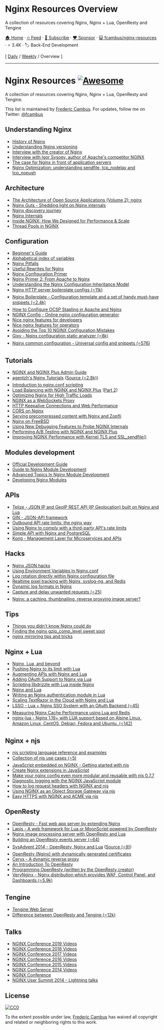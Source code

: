 # Nginx Resources Overview

A collection of resources covering Nginx, Nginx + Lua, OpenResty and Tengine

[🏠 Home](/README.md) · [🔥 Feed](https://www.trackawesomelist.com/fcambus/nginx-resources/rss.xml) · [📮 Subscribe](https://trackawesomelist.us17.list-manage.com/subscribe?u=d2f0117aa829c83a63ec63c2f&id=36a103854c) · [❤️  Sponsor](https://github.com/sponsors/theowenyoung) · [😺 fcambus/nginx-resources](https://github.com/fcambus/nginx-resources) · ⭐ 3.4K · 🏷️ Back-End Development

[ [Daily](/content/fcambus/nginx-resources/README.md) / [Weekly](/content/fcambus/nginx-resources/week/README.md) / Overview ]

---

# Nginx Resources [![Awesome](https://cdn.rawgit.com/sindresorhus/awesome/d7305f38d29fed78fa85652e3a63e154dd8e8829/media/badge.svg)](https://github.com/sindresorhus/awesome)

A collection of resources covering Nginx, Nginx + Lua, OpenResty and Tengine.

This list is maintained by [Frederic Cambus](https://www.cambus.net). For updates, follow me on Twitter: [@fcambus](https://twitter.com/fcambus)

## Understanding Nginx

*   [History of Nginx](https://www.nginx.com/wp-content/uploads/2014/11/Infographic_History-of-Nginx_FulI_20141101.png)
*   [Understanding Nginx versioning](https://www.nginx.com/blog/nginx-1-6-1-7-released/)
*   [Interview with the creator of Nginx](https://web.archive.org/web/20180614224054/http://mindend.com/interview-with-the-creator-of-nginx/)
*   [Interview with Igor Sysoev, author of Apache's competitor NGINX](http://freesoftwaremagazine.com/articles/interview_igor_sysoev_author_apaches_competitor_nginx/)
*   [The case for Nginx in front of application servers](https://www.cambus.net/the-case-for-nginx-in-front-of-application-servers/)
*   [Nginx Optimization: understanding sendfile, tcp\_nodelay and tcp\_nopush](https://thoughts.t37.net/nginx-optimization-understanding-sendfile-tcp-nodelay-and-tcp-nopush-c55cdd276765)

## Architecture

*   [The Architecture of Open Source Applications (Volume 2): nginx](https://aosabook.org/en/nginx.html)
*   [Nginx Guts - Shedding light on Nginx internals](http://www.nginxguts.com/category/nginx/)
*   [Nginx discovery journey](https://www.nginx-discovery.com/)
*   [Nginx Internals](https://www.slideshare.net/joshzhu/nginx-internals)
*   [Inside NGINX: How We Designed for Performance & Scale](https://www.nginx.com/blog/inside-nginx-how-we-designed-for-performance-scale/)
*   [Thread Pools in NGINX](https://www.nginx.com/blog/thread-pools-boost-performance-9x/)

## Configuration

*   [Beginner's Guide](https://nginx.org/en/docs/beginners_guide.html)
*   [Alphabetical index of variables](https://nginx.org/en/docs/varindex.html)
*   [Nginx Pitfalls](https://www.nginx.com/resources/wiki/start/topics/tutorials/config_pitfalls/)
*   [Useful Rewrites for Nginx](https://blog.engineyard.com/useful-rewrites-for-nginx)
*   [Nginx Configuration Primer](https://blog.martinfjordvald.com/nginx-primer/)
*   [Nginx Primer 2: From Apache to Nginx](https://blog.martinfjordvald.com/nginx-primer-2-from-apache-to-nginx/)
*   [Understanding the Nginx Configuration Inheritance Model](https://blog.martinfjordvald.com/understanding-the-nginx-configuration-inheritance-model/)
*   [Nginx HTTP server boilerplate configs (⭐11k)](https://github.com/h5bp/server-configs-nginx)
*   [Nginx Boilerplate - Configuration template and a set of handy must-have snippets (⭐2.4k)](https://github.com/nginx-boilerplate/nginx-boilerplate)
*   [How to Configure OCSP Stapling in Apache and Nginx](https://sslmate.com/blog/post/ocsp_stapling_in_apache_and_nginx)
*   [NGINX Config - Online nginx configuration generator](https://www.digitalocean.com/community/tools/nginx)
*   [Nice nginx features for developers](https://alex.dzyoba.com/blog/nginx-features-for-developers/)
*   [Nice nginx features for operators](https://alex.dzyoba.com/blog/nginx-features-for-operators/)
*   [Avoiding the Top 10 NGINX Configuration Mistakes](https://www.nginx.com/blog/avoiding-top-10-nginx-configuration-mistakes/)
*   [Gixy - Nginx configuration static analyzer (⭐8k)](https://github.com/yandex/gixy)
*   [Nginx common configuration - Universal config and snippets (⭐576)](https://github.com/tldr-devops/nginx-common-configuration)

## Tutorials

*   [NGINX and NGINX Plus Admin Guide](https://docs.nginx.com/nginx/admin-guide/)
*   [agentzh's Nginx Tutorials](https://openresty.org/download/agentzh-nginx-tutorials-en.html) ([Source (⭐2.8k)](https://github.com/openresty/nginx-tutorials))
*   [Introduction to nginx.conf scripting](https://agentzh.org/misc/slides/nginx-conf-scripting/nginx-conf-scripting.html)
*   [Load Balancing with NGINX and NGINX Plus](https://www.nginx.com/blog/load-balancing-with-nginx-plus/) ([Part 2](https://www.nginx.com/blog/load-balancing-with-nginx-plus-part-2/))
*   [Optimizing Nginx for High Traffic Loads](https://blog.martinfjordvald.com/optimizing-nginx-for-high-traffic-loads/)
*   [NGINX as a WebSockets Proxy](https://www.nginx.com/blog/websocket-nginx/)
*   [HTTP Keepalive Connections and Web Performance ](https://www.nginx.com/blog/http-keepalives-and-web-performance/)
*   [CORS on Nginx](https://enable-cors.org/server_nginx.html)
*   [Serving precompressed content with Nginx and Zopfli](https://www.cambus.net/serving-precompressed-content-with-nginx-and-zopfli/)
*   [Nginx on FreeBSD](https://www.cambus.net/nginx-on-freebsd/)
*   [Using New Debugging Features to Probe NGINX Internals](https://www.nginx.com/blog/new-debugging-features-probe-nginx-internals/)
*   [Performing A/B Testing with NGINX and NGINX Plus](https://www.nginx.com/blog/performing-a-b-testing-nginx-plus/)
*   [Improving NGINX Performance with Kernel TLS and SSL\_sendfile()](https://www.nginx.com/blog/improving-nginx-performance-with-kernel-tls/)

## Modules development

*   [Official Development Guide](https://nginx.org/en/docs/dev/development_guide.html)
*   [Guide to Nginx Module Development](https://www.evanmiller.org/nginx-modules-guide.html)
*   [Advanced Topics In Nginx Module Development](https://www.evanmiller.org/nginx-modules-guide-advanced.html)
*   [Developing Nginx Modules](https://www.airpair.com/nginx/extending-nginx-tutorial)

## APIs

*   [Telize - JSON IP and GeoIP REST API (IP Geolocation) built on Nginx and Lua](https://www.telize.com)
*   [GIN - JSON-API framework](http://gin.io/)
*   [Outbound API rate limits: the nginx way](https://www.monterail.com/blog/2011/outbound-api-rate-limits-the-nginx-way)
*   [Using Nginx to comply with a third-party API's rate limits](https://vitobotta.com/2014/01/12/nginx-rate-limits/)
*   [Simple API with Nginx and PostgreSQL](http://rny.io/nginx/postgresql/2013/07/26/simple-api-with-nginx-and-postgresql.html)
*   [Kong - Management Layer for Microservices and APIs](https://konghq.com/kong/)

## Hacks

*   [Nginx JSON hacks](https://web.archive.org/web/20140921162448/http://www.gabrielweinberg.com/blog/2011/07/nginx-json-hacks.html)
*   [Using Environment Variables In Nginx.conf](https://web.archive.org/web/20170712003702/https://docs.apitools.com/blog/2014/07/02/using-environment-variables-in-nginx-conf.html)
*   [Log rotation directly within Nginx configuration file](https://www.cambus.net/log-rotation-directly-within-nginx-configuration-file/)
*   [Realtime pixel tracking with Nginx, syslog-ng, and Redis](https://benwilber.github.io/nginx/redis/syslog/pixel-tracking/2013/09/13/realtime-pixel-tracking-with-nginx-syslog-ng-and-redis.html)
*   [Dynamic log formats in Nginx](https://benwilber.github.io/nginx/syslog/logging/2015/08/26/dynamic-log-formats-in-nginx.html)
*   [Capture and delay unwanted requests (⭐25)](https://github.com/p0pr0ck5/lua-resty-tarpit)
*   [Nginx: a caching, thumbnailing, reverse proxying image server?](https://charlesleifer.com/blog/nginx-a-caching-thumbnailing-reverse-proxying-image-server-/)

## Tips

*   [Things you didn't know Nginx could do](https://www.slideshare.net/sarahnovotny/5-things-you-didnt-know-nginx-could-do)
*   [Finding the nginx gzip\_comp\_level sweet spot](https://mjanja.ch/2015/03/finding-the-nginx-gzip_comp_level-sweet-spot/)
*   [nginx mirroring tips and tricks](https://alex.dzyoba.com/blog/nginx-mirror/)

## Nginx + Lua

*   [Nginx, Lua, and beyond](https://agentzh.org/misc/slides/nginx-lua-and-beyond.pdf)
*   [Pushing Nginx to its limit with Lua](https://blog.cloudflare.com/pushing-nginx-to-its-limit-with-lua/)
*   [Augmenting APIs with Nginx and Lua](https://tech.3scale.net/2013/01/09/augment-your-api-without-touching-it)
*   [Adding OAuth Support to Nginx via Lua](https://chairnerd.seatgeek.com/oauth-support-for-nginx-with-lua/)
*   [Scripting libdrizzle with Lua inside Nginx](https://agentzh.org/misc/slides/libdrizzle-lua-nginx.pdf)
*   [Nginx and Lua](https://web.archive.org/web/20141223070856/http://devblog.mixlr.com/2012/09/01/nginx-lua/)
*   [Writing an Nginx authentication module in Lua](https://www.stavros.io/posts/writing-an-nginx-authentication-module-in-lua/)
*   [Scaling TextRazor in the Cloud with Nginx and Lua](https://www.textrazor.com/blog/2013/03/scaling-textrazor-in-the-cloud-with-nginx-and-lua.html)
*   [LSSO - Lua + Nginx SSO System with an OAuth Backend (⭐45)](https://github.com/pirogoeth/lsso)
*   [Measuring Nginx Cache Performance using Lua and Redis](https://charlesleifer.com/blog/measuring-nginx-cache-performance-using-lua-and-redis/)
*   [nginx-lua - Nginx 1.19+ with LUA support based on Alpine Linux, Amazon Linux, CentOS, Debian, Fedora and Ubuntu. (⭐142)](https://github.com/fabiocicerchia/nginx-lua)

## Nginx + njs

*   [njs scripting language reference and examples](https://nginx.org/en/docs/njs/)
*   [Collection of njs use cases (⭐5)](https://github.com/f5devcentral/nginx-njs-usecases)
*   [JavaScript embedded on NGINX - Getting started with njs](https://www.bluedoa.com/javascript-embedded-on-nginx-getting-started-with-njs/)
*   [Create Nginx extensions in JavaScript](https://dev.to/metal3d/create-nginx-extensions-in-javascript-3310)
*   [Make your nginx config even more modular and reusable with njs 0.7.7](https://www.nginx.com/blog/make-nginx-config-even-more-modular-reusable-njs-0-7-7/)
*   [Diagnostic logging with the NGINX JavaScript module](https://www.nginx.com/blog/diagnostic-logging-nginx-javascript-module/)
*   [How to log request headers with NGINX and njs](https://wildwolf.name/how-to-log-request-headers-with-nginx-and-njs/)
*   [Using NGINX as an Object Storage Gateway via njs](https://www.nginx.com/blog/using-nginx-as-object-storage-gateway/)
*   [Easy HTTPS with NGINX and ACME via njs](https://steinkamp.us/posts/2023-08-10_easy-https-with-nginx)

## OpenResty

*   [OpenResty - Fast web app server by extending Nginx](https://openresty.org/en/)
*   [Lapis - A web framework for Lua or MoonScript powered by OpenResty](https://leafo.net/lapis/)
*   [Nginx image processing server with OpenResty and Lua](https://leafo.net/posts/creating_an_image_server.html)
*   [Building an OpenResty events server (⭐64)](https://github.com/cagerton/dropthat/)
*   [SysAdvent 2014 - OpenResty, Nginx and Lua](https://sysadvent.blogspot.com/2014/12/day-22-largely-unappreciated.html) ([Source (⭐9)](https://github.com/lusis/sysadvent-2014))
*   [OpenResty (Nginx) with dynamically generated certificates](https://blog.dutchcoders.io/openresty-with-dynamic-generated-certificates/)
*   [Ceryx - A dynamic reverse proxy](https://ide.sourcelair.com/blog/articles/75/ceryx-dynamic-nginx)
*   [An Introduction To OpenResty](https://openmymind.net/An-Introduction-To-OpenResty-Nginx-Lua/)
*   [Programming OpenResty (written by the OpenResty creator)](https://openresty.gitbooks.io/programming-openresty/content/)
*   [VeryNginx - Nginx distribution which provides WAF, Control Panel, and Dashboards (⭐5.9k)](https://github.com/alexazhou/VeryNginx)

## Tengine

*   [Tengine Web Server](https://tengine.taobao.org)
*   [Difference between OpenResty and Tengine (⭐12k)](https://github.com/openresty/openresty/issues/54)

## Talks

*   [NGINX Conference 2019 Videos](https://www.youtube.com/playlist?list=PLGz_X9w9raXflDvBv642YFqT0UTqQGFsH)
*   [NGINX Conference 2018 Videos](https://www.youtube.com/playlist?list=PLGz_X9w9raXe_Vc708VKvr5KJ4gnf1WxS)
*   [NGINX Conference 2017 Videos](https://www.youtube.com/playlist?list=PLGz_X9w9raXeT-z_rcZ9yF0kV5SENZ-yt)
*   [NGINX Conference 2016 Videos](https://www.youtube.com/playlist?list=PLGz_X9w9raXcOsB_dT26iu0BvbSxWYG1g)
*   [NGINX Conference 2015 Videos](https://www.youtube.com/playlist?list=PLGz_X9w9raXdED9BR6GQ61A6d3fBzjpbn)
*   [NGINX Conference 2014 Videos](https://www.youtube.com/playlist?list=PLGz_X9w9raXewvc6tjIGGFZ6DBKHEld3k)
*   [NGINX Conference](https://www.nginx.com/nginxconf/)
*   [NGINX User Summit 2014 - Lightning talks](https://www.youtube.com/playlist?list=PLGz_X9w9raXfTnRnI6Xl0LMhAKoTVVZv8)

## License

[![CC0](https://licensebuttons.net/p/zero/1.0/88x31.png)](https://creativecommons.org/publicdomain/zero/1.0/)

To the extent possible under law, [Frederic Cambus](https://www.cambus.net) has waived all copyright and related or neighboring rights to this work.

